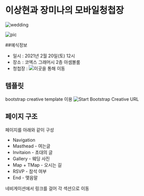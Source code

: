 # 이상현과 장미나의 모바일청첩장
![wedding](https://img.shields.io/badge/Wedding%20Data-2020.02.20-red)

![pic](https://sh4n3e.github.io/wedding/assets/img/bg-main-resize.jpg)

##예식정보
+ 일시 : 2021년 2월 20일(토) 12시
+ 장소 : 코엑스 그래머시 2층 아셈볼룸
+ 청첩장 : ![이곳을 통해 이동](https://sh4n3e.github.io/wedding)

## 템플릿
bootstrap creative template 이용
![Start Bootstrap Creative URL](https://startbootstrap.com/theme/creative)

## 페이지 구조
페이지를 아래와 같이 구성
+ Navigation
+ Masthead - 여는글
+ Invitaion - 초대의 글
+ Gallery - 웨딩 사진
+ Map + TMap - 오시는 길 
+ RSVP - 참석 여부
+ End - 맺음말

네비게이션에서 링크를 걸어 각 섹션으로 이동
